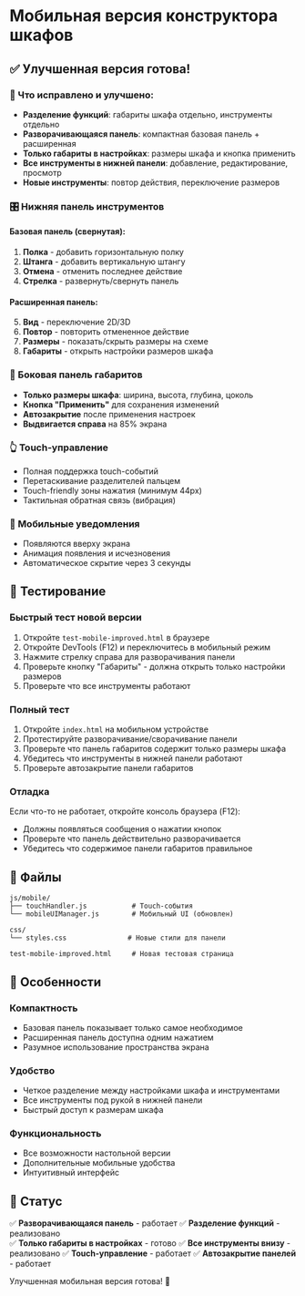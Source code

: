 # Мобильная версия конструктора шкафов

## ✅ Улучшенная версия готова!

### 🎯 Что исправлено и улучшено:
- **Разделение функций**: габариты шкафа отдельно, инструменты отдельно
- **Разворачивающаяся панель**: компактная базовая панель + расширенная
- **Только габариты в настройках**: размеры шкафа и кнопка применить
- **Все инструменты в нижней панели**: добавление, редактирование, просмотр
- **Новые инструменты**: повтор действия, переключение размеров

### 🎛 Нижняя панель инструментов

#### Базовая панель (свернутая):
1. **Полка** - добавить горизонтальную полку
2. **Штанга** - добавить вертикальную штангу  
3. **Отмена** - отменить последнее действие
4. **Стрелка** - развернуть/свернуть панель

#### Расширенная панель:
5. **Вид** - переключение 2D/3D
6. **Повтор** - повторить отмененное действие
7. **Размеры** - показать/скрыть размеры на схеме
8. **Габариты** - открыть настройки размеров шкафа

### 📲 Боковая панель габаритов
- **Только размеры шкафа**: ширина, высота, глубина, цоколь
- **Кнопка "Применить"** для сохранения изменений
- **Автозакрытие** после применения настроек
- **Выдвигается справа** на 85% экрана

### 👆 Touch-управление
- Полная поддержка touch-событий
- Перетаскивание разделителей пальцем
- Touch-friendly зоны нажатия (минимум 44px)
- Тактильная обратная связь (вибрация)

### 📢 Мобильные уведомления
- Появляются вверху экрана
- Анимация появления и исчезновения
- Автоматическое скрытие через 3 секунды

## 🧪 Тестирование

### Быстрый тест новой версии
1. Откройте `test-mobile-improved.html` в браузере
2. Откройте DevTools (F12) и переключитесь в мобильный режим
3. Нажмите стрелку справа для разворачивания панели
4. Проверьте кнопку "Габариты" - должна открыть только настройки размеров
5. Проверьте что все инструменты работают

### Полный тест
1. Откройте `index.html` на мобильном устройстве
2. Протестируйте разворачивание/сворачивание панели
3. Проверьте что панель габаритов содержит только размеры шкафа
4. Убедитесь что инструменты в нижней панели работают
5. Проверьте автозакрытие панели габаритов

### Отладка
Если что-то не работает, откройте консоль браузера (F12):
- Должны появляться сообщения о нажатии кнопок
- Проверьте что панель действительно разворачивается
- Убедитесь что содержимое панели габаритов правильное

## 📁 Файлы

```
js/mobile/
├── touchHandler.js           # Touch-события
└── mobileUIManager.js        # Мобильный UI (обновлен)

css/
└── styles.css               # Новые стили для панели

test-mobile-improved.html     # Новая тестовая страница
```

## 🎯 Особенности

### Компактность
- Базовая панель показывает только самое необходимое
- Расширенная панель доступна одним нажатием
- Разумное использование пространства экрана

### Удобство
- Четкое разделение между настройками шкафа и инструментами
- Все инструменты под рукой в нижней панели
- Быстрый доступ к размерам шкафа

### Функциональность
- Все возможности настольной версии
- Дополнительные мобильные удобства
- Интуитивный интерфейс

## 🚀 Статус

✅ **Разворачивающаяся панель** - работает
✅ **Разделение функций** - реализовано  
✅ **Только габариты в настройках** - готово
✅ **Все инструменты внизу** - реализовано
✅ **Touch-управление** - работает
✅ **Автозакрытие панелей** - работает

Улучшенная мобильная версия готова! 🎉
